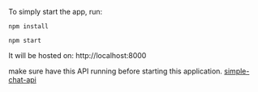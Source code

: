To simply start the app, run:
```
npm install

npm start
```
It will be hosted on: http://localhost:8000

make sure have this API running before starting this application. [simple-chat-api](https://github.com/kentandlime/simple-chat-api)
